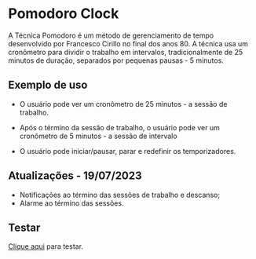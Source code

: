 
# Pomodoro Clock

A Técnica Pomodoro é um método de gerenciamento de tempo desenvolvido por Francesco Cirillo no final dos anos 80. A técnica usa um cronômetro para dividir o trabalho em intervalos, tradicionalmente de 25 minutos de duração, separados por pequenas pausas - 5 minutos.


## Exemplo de uso

* O usuário pode ver um cronômetro de 25 minutos - a sessão de trabalho.

* Após o término da sessão de trabalho, o usuário pode ver um cronômetro de 5 minutos - a sessão de intervalo

* O usuário pode iniciar/pausar, parar e redefinir os temporizadores.


## Atualizações - 19/07/2023

* Notificações ao término das sessões de trabalho e descanso;
* Alarme ao término das sessões.


## Testar

[Clique aqui](https://pomodorotimer-js.netlify.app/) para testar.






